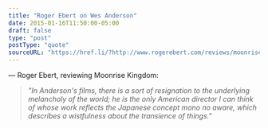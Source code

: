 ```yaml
---
title: "Roger Ebert on Wes Anderson"
date: 2015-01-16T11:50:00-05:00
draft: false
type: "post"
postType: "quote"
sourceURL: "https://href.li/?http://www.rogerebert.com/reviews/moonrise-kingdom-2012"
---
```

— Roger Ebert, reviewing Moonrise Kingdom:
<!--more-->
>*"In Anderson's films, there is a sort of resignation to the underlying melancholy of the world; he is the only American director I can think of whose work reflects the Japanese concept mono no aware, which describes a wistfulness about the transience of things."*
